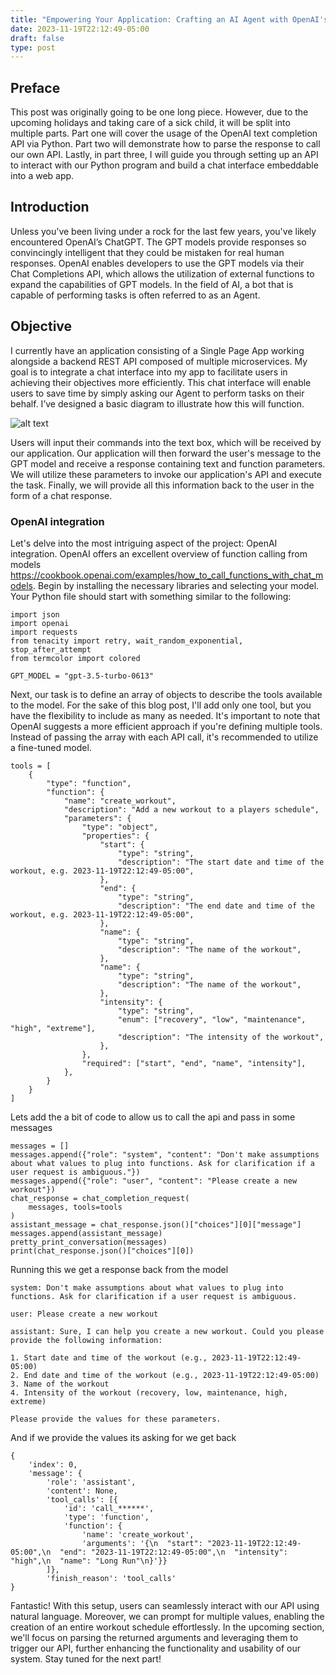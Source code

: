 ```yaml
---
title: "Empowering Your Application: Crafting an AI Agent with OpenAI's GPT"
date: 2023-11-19T22:12:49-05:00
draft: false
type: post
---
```

## Preface
This post was originally going to be one long piece. However, due to the upcoming holidays and taking care of a sick child, 
it will be split into multiple parts. Part one will cover the usage of the OpenAI text completion API via Python. Part two will demonstrate how to parse the response to call our own API. 
Lastly, in part three, I will guide you through setting up an API to interact with our Python program and build a chat interface embeddable into a web app.

## Introduction
Unless you've been living under a rock for the last few years, you've likely encountered OpenAI’s ChatGPT. 
The GPT models provide responses so convincingly intelligent that they could be mistaken for real human responses. 
OpenAI enables developers to use the GPT models via their Chat Completions API, 
which allows the utilization of external functions to expand the capabilities of GPT models. 
In the field of AI, a bot that is capable of performing tasks is often referred to as an Agent.

## Objective
I currently have an application consisting of a Single Page App working alongside a backend REST API composed of multiple microservices. 
My goal is to integrate a chat interface into my app to facilitate users in achieving their objectives more efficiently. 
This chat interface will enable users to save time by simply asking our Agent to perform tasks on their behalf. 
I’ve designed a basic diagram to illustrate how this will function.

![alt text](/images/chat.png "Sequence diagram of chat interface working")

Users will input their commands into the text box, which will be received by our application. 
Our application will then forward the user's message to the GPT model and receive a response containing text and function parameters. 
We will utilize these parameters to invoke our application's API and execute the task. 
Finally, we will provide all this information back to the user in the form of a chat response.


### OpenAI integration
Let's delve into the most intriguing aspect of the project: OpenAI integration. 
OpenAI offers an excellent overview of function calling from models https://cookbook.openai.com/examples/how_to_call_functions_with_chat_models. 
Begin by installing the necessary libraries and selecting your model. Your Python file should start with something similar to the following:
```
import json
import openai
import requests
from tenacity import retry, wait_random_exponential, stop_after_attempt
from termcolor import colored

GPT_MODEL = "gpt-3.5-turbo-0613"
```
Next, our task is to define an array of objects to describe the tools available to the model. 
For the sake of this blog post, I'll add only one tool, but you have the flexibility to include as many as needed. 
It's important to note that OpenAI suggests a more efficient approach if you're defining multiple tools. 
Instead of passing the array with each API call, it's recommended to utilize a fine-tuned model.

```
tools = [
    {
        "type": "function",
        "function": {
            "name": "create_workout",
            "description": "Add a new workout to a players schedule",
            "parameters": {
                "type": "object",
                "properties": {
                    "start": {
                        "type": "string",
                        "description": "The start date and time of the workout, e.g. 2023-11-19T22:12:49-05:00",
                    },
                    "end": {
                        "type": "string",
                        "description": "The end date and time of the workout, e.g. 2023-11-19T22:12:49-05:00",
                    },
                    "name": {
                        "type": "string",
                        "description": "The name of the workout",
                    },
                    "name": {
                        "type": "string",
                        "description": "The name of the workout",
                    },
                    "intensity": {
                        "type": "string",
                        "enum": ["recovery", "low", "maintenance", "high", "extreme"],
                        "description": "The intensity of the workout",
                    },
                },
                "required": ["start", "end", "name", "intensity"],
            },
        }
    }
]

```
Lets add the a bit of code to allow us to call the api and pass in some messages

```
messages = []
messages.append({"role": "system", "content": "Don't make assumptions about what values to plug into functions. Ask for clarification if a user request is ambiguous."})
messages.append({"role": "user", "content": "Please create a new workout"})
chat_response = chat_completion_request(
    messages, tools=tools
)
assistant_message = chat_response.json()["choices"][0]["message"]
messages.append(assistant_message)
pretty_print_conversation(messages)
print(chat_response.json()["choices"][0])
```
Running this we get a response back from the model

```
system: Don't make assumptions about what values to plug into functions. Ask for clarification if a user request is ambiguous.

user: Please create a new workout

assistant: Sure, I can help you create a new workout. Could you please provide the following information:

1. Start date and time of the workout (e.g., 2023-11-19T22:12:49-05:00)
2. End date and time of the workout (e.g., 2023-11-19T22:12:49-05:00)
3. Name of the workout
4. Intensity of the workout (recovery, low, maintenance, high, extreme)

Please provide the values for these parameters.

```
And if we provide the values its asking for we get back

```
{
    'index': 0, 
    'message': {
        'role': 'assistant', 
        'content': None, 
        'tool_calls': [{
            'id': 'call_******', 
            'type': 'function', 
            'function': {
                'name': 'create_workout', 
                'arguments': '{\n  "start": "2023-11-19T22:12:49-05:00",\n  "end": "2023-11-19T22:12:49-05:00",\n  "intensity": "high",\n  "name": "Long Run"\n}'}}
        ]}, 
        'finish_reason': 'tool_calls'
}
```
Fantastic! With this setup, users can seamlessly interact with our API using natural language.
Moreover, we can prompt for multiple values, enabling the creation of an entire workout schedule effortlessly. 
In the upcoming section, we'll focus on parsing the returned arguments and leveraging them to trigger our API, 
further enhancing the functionality and usability of our system. Stay tuned for the next part!


